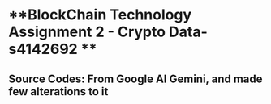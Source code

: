 # **BlockChain Technology Assignment 2 - Crypto Data- s4142692 ** #
## Source Codes: From Google AI Gemini, and made few alterations to it ##
###
